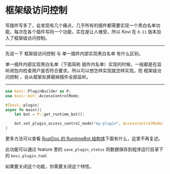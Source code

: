 # 框架级访问控制

写插件写多了，会发现有几个痛点，几乎所有的插件都需要实现一个黑白名单功能，每次在各个插件写同一个功能，实在是让人难受。所以 Kovi 在 `0.11` 版本加入了框架级访问控制。

***

先说一下 框架级访问控制 与 单一插件内部实现黑白名单 有什么区别。

单一插件内部实现黑白名单（下面简称 插件内名单）实现的时候，一般都是在监听闭包内检查用户是否符合要求。所以可以想怎样实现就怎样实现。而 框架级访问控制 ，会从框架处屏蔽掉插件全部监听。

***

```rust
use kovi::PluginBuilder as P;
use kovi::bot::AccessControlMode;

#[kovi::plugin]
async fn main(){
    let bot = P::get_runtime_bot();

    bot.set_plugin_access_control_mode("my-plugin", AccessControlMode::WhiteList).unwrap();
}
```

更多方法可以查看 [RustDoc 的 RuntimeBot 结构体](https://docs.rs/kovi/latest/kovi/bot/runtimebot/struct.RuntimeBot.html)下面有什么，这里不再复述。

此功能可以通过 feature 里的 `save_plugin_status` 将数据保存到程序运行目录下的 `kovi.plugin.toml`

如果要关闭这个功能，你需要关闭这个特性。
